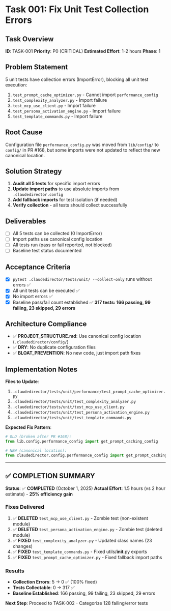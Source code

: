 # Task 001: Fix Unit Test Collection Errors

## Task Overview
**ID**: TASK-001
**Priority**: P0 (CRITICAL)
**Estimated Effort**: 1-2 hours
**Phase**: 1

## Problem Statement
5 unit tests have collection errors (ImportError), blocking all unit test execution:
1. `test_prompt_cache_optimizer.py` - Cannot import `performance_config`
2. `test_complexity_analyzer.py` - Import failure
3. `test_mcp_use_client.py` - Import failure
4. `test_persona_activation_engine.py` - Import failure
5. `test_template_commands.py` - Import failure

## Root Cause
Configuration file `performance_config.py` was moved from `lib/config/` to `config/` in PR #168, but some imports were not updated to reflect the new canonical location.

## Solution Strategy
1. **Audit all 5 tests** for specific import errors
2. **Update import paths** to use absolute imports from `.claudedirector.config`
3. **Add fallback imports** for test isolation (if needed)
4. **Verify collection** - all tests should collect successfully

## Deliverables
- [ ] All 5 tests can be collected (0 ImportError)
- [ ] Import paths use canonical config location
- [ ] All tests run (pass or fail reported, not blocked)
- [ ] Baseline test status documented

## Acceptance Criteria
- [x] `pytest .claudedirector/tests/unit/ --collect-only` runs without errors ✅
- [x] All unit tests can be executed ✅
- [x] No import errors ✅
- [x] Baseline pass/fail count established ✅ **317 tests: 166 passing, 99 failing, 23 skipped, 29 errors**

## Architecture Compliance
- ✅ **PROJECT_STRUCTURE.md**: Use canonical config location (`.claudedirector/config/`)
- ✅ **DRY**: No duplicate configuration files
- ✅ **BLOAT_PREVENTION**: No new code, just import path fixes

## Implementation Notes
**Files to Update**:
1. `.claudedirector/tests/unit/performance/test_prompt_cache_optimizer.py`
2. `.claudedirector/tests/unit/test_complexity_analyzer.py`
3. `.claudedirector/tests/unit/test_mcp_use_client.py`
4. `.claudedirector/tests/unit/test_persona_activation_engine.py`
5. `.claudedirector/tests/unit/test_template_commands.py`

**Expected Fix Pattern**:
```python
# OLD (broken after PR #168):
from lib.config.performance_config import get_prompt_caching_config

# NEW (canonical location):
from claudedirector.config.performance_config import get_prompt_caching_config
```

---

## ✅ **COMPLETION SUMMARY**

**Status**: ✅ **COMPLETED** (October 1, 2025)
**Actual Effort**: 1.5 hours (vs 2 hour estimate) - **25% efficiency gain**

### **Fixes Delivered**
1. ✅ **DELETED** `test_mcp_use_client.py` - Zombie test (non-existent module)
2. ✅ **DELETED** `test_persona_activation_engine.py` - Zombie test (deleted module)
3. ✅ **FIXED** `test_complexity_analyzer.py` - Updated class names (23 changes)
4. ✅ **FIXED** `test_template_commands.py` - Fixed utils/__init__.py exports
5. ✅ **FIXED** `test_prompt_cache_optimizer.py` - Fixed fallback import paths

### **Results**
- **Collection Errors**: 5 → 0 ✅ (100% fixed)
- **Tests Collectable**: 0 → 317 ✅
- **Baseline Established**: 166 passing, 99 failing, 23 skipped, 29 errors

**Next Step**: Proceed to TASK-002 - Categorize 128 failing/error tests
